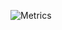 ![Metrics](https://metrics.lecoq.io/Gathin23?template=classic&notable=1&activity=1&base=header%2C%20activity%2C%20community%2C%20repositories%2C%20metadata&base.indepth=false&base.hireable=false&base.skip=false&notable=false&notable.from=organization&notable.repositories=false&notable.indepth=true&notable.types=commit&notable.self=true&activity=false&activity.limit=10&activity.load=300&activity.days=14&activity.visibility=all&activity.timestamps=false&activity.filter=all&config.timezone=Asia%2FCalcutta)


